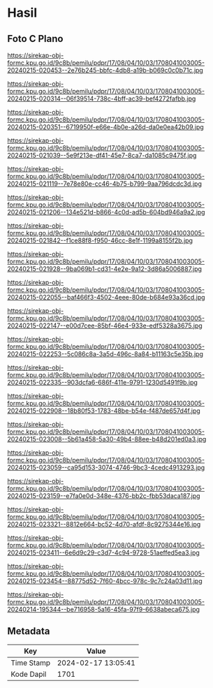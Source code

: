 # Hasil

## Foto C Plano

https://sirekap-obj-formc.kpu.go.id/9c8b/pemilu/pdpr/17/08/04/10/03/1708041003005-20240215-020453--2e76b245-bbfc-4db8-a19b-b069c0c0b71c.jpg

https://sirekap-obj-formc.kpu.go.id/9c8b/pemilu/pdpr/17/08/04/10/03/1708041003005-20240215-020314--06f39514-738c-4bff-ac39-bef4272fafbb.jpg

https://sirekap-obj-formc.kpu.go.id/9c8b/pemilu/pdpr/17/08/04/10/03/1708041003005-20240215-020351--6719950f-e66e-4b0e-a26d-da0e0ea42b09.jpg

https://sirekap-obj-formc.kpu.go.id/9c8b/pemilu/pdpr/17/08/04/10/03/1708041003005-20240215-021039--5e9f213e-df41-45e7-8ca7-da1085c9475f.jpg

https://sirekap-obj-formc.kpu.go.id/9c8b/pemilu/pdpr/17/08/04/10/03/1708041003005-20240215-021119--7e78e80e-cc46-4b75-b799-9aa796dcdc3d.jpg

https://sirekap-obj-formc.kpu.go.id/9c8b/pemilu/pdpr/17/08/04/10/03/1708041003005-20240215-021206--134e521d-b866-4c0d-ad5b-604bd946a9a2.jpg

https://sirekap-obj-formc.kpu.go.id/9c8b/pemilu/pdpr/17/08/04/10/03/1708041003005-20240215-021842--f1ce88f8-f950-46cc-8e1f-1199a8155f2b.jpg

https://sirekap-obj-formc.kpu.go.id/9c8b/pemilu/pdpr/17/08/04/10/03/1708041003005-20240215-021928--9ba069b1-cd31-4e2e-9a12-3d86a5006887.jpg

https://sirekap-obj-formc.kpu.go.id/9c8b/pemilu/pdpr/17/08/04/10/03/1708041003005-20240215-022055--baf466f3-4502-4eee-80de-b684e93a36cd.jpg

https://sirekap-obj-formc.kpu.go.id/9c8b/pemilu/pdpr/17/08/04/10/03/1708041003005-20240215-022147--e00d7cee-85bf-46e4-933e-edf5328a3675.jpg

https://sirekap-obj-formc.kpu.go.id/9c8b/pemilu/pdpr/17/08/04/10/03/1708041003005-20240215-022253--5c086c8a-3a5d-496c-8a84-b11163c5e35b.jpg

https://sirekap-obj-formc.kpu.go.id/9c8b/pemilu/pdpr/17/08/04/10/03/1708041003005-20240215-022335--903dcfa6-686f-411e-9791-1230d5491f9b.jpg

https://sirekap-obj-formc.kpu.go.id/9c8b/pemilu/pdpr/17/08/04/10/03/1708041003005-20240215-022908--18b80f53-1783-48be-b54e-f487de657d4f.jpg

https://sirekap-obj-formc.kpu.go.id/9c8b/pemilu/pdpr/17/08/04/10/03/1708041003005-20240215-023008--5b61a458-5a30-49b4-88ee-b48d201ed0a3.jpg

https://sirekap-obj-formc.kpu.go.id/9c8b/pemilu/pdpr/17/08/04/10/03/1708041003005-20240215-023059--ca95d153-3074-4746-9bc3-4cedc4913293.jpg

https://sirekap-obj-formc.kpu.go.id/9c8b/pemilu/pdpr/17/08/04/10/03/1708041003005-20240215-023159--e7fa0e0d-348e-4376-bb2c-fbb53daca187.jpg

https://sirekap-obj-formc.kpu.go.id/9c8b/pemilu/pdpr/17/08/04/10/03/1708041003005-20240215-023321--8812e664-bc52-4d70-afdf-8c9275344e16.jpg

https://sirekap-obj-formc.kpu.go.id/9c8b/pemilu/pdpr/17/08/04/10/03/1708041003005-20240215-023411--6e6d9c29-c3d7-4c94-9728-51aeffed5ea3.jpg

https://sirekap-obj-formc.kpu.go.id/9c8b/pemilu/pdpr/17/08/04/10/03/1708041003005-20240215-023454--88775d52-7f60-4bcc-978c-9c7c24a03d11.jpg

https://sirekap-obj-formc.kpu.go.id/9c8b/pemilu/pdpr/17/08/04/10/03/1708041003005-20240214-195344--be716958-5a16-45fa-97f9-6638abeca675.jpg


## Metadata

| Key        | Value               |
| ---------- | ------------------- |
| Time Stamp | 2024-02-17 13:05:41 |
| Kode Dapil | 1701                |




